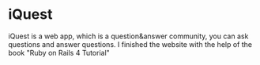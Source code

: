 # iQuest
iQuest is a web app, which is a question&amp;answer community, you can ask questions and answer questions. I finished the website with the help of the book "Ruby on Rails 4 Tutorial"
